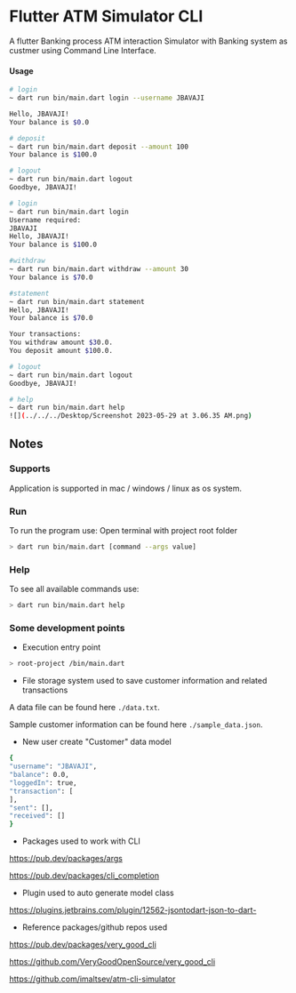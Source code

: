 # Flutter ATM Simulator CLI
A flutter Banking process ATM interaction Simulator with Banking system as custmer using Command Line Interface.

#### Usage

```sh
# login 
~ dart run bin/main.dart login --username JBAVAJI

Hello, JBAVAJI! 
Your balance is $0.0

# deposit
~ dart run bin/main.dart deposit --amount 100
Your balance is $100.0

# logout
~ dart run bin/main.dart logout
Goodbye, JBAVAJI!  

# login
~ dart run bin/main.dart login 
Username required:
JBAVAJI
Hello, JBAVAJI! 
Your balance is $100.0

#withdraw 
~ dart run bin/main.dart withdraw --amount 30
Your balance is $70.0

#statement
~ dart run bin/main.dart statement
Hello, JBAVAJI! 
Your balance is $70.0

Your transactions:
You withdraw amount $30.0.
You deposit amount $100.0.

# logout
~ dart run bin/main.dart logout
Goodbye, JBAVAJI! 

# help
~ dart run bin/main.dart help 
![](../../../Desktop/Screenshot 2023-05-29 at 3.06.35 AM.png)
```

## Notes

### Supports

Application is supported in mac / windows / linux as os system.

### Run

To run the program use: 
Open terminal with project root folder

```bash
> dart run bin/main.dart [command --args value]
```

### Help

To see all available commands use:

```bash
> dart run bin/main.dart help 
```

### Some development points

* Execution entry point 
```bash
> root-project /bin/main.dart
```

* File storage system used to save customer information and related transactions

A data file can be found here `./data.txt`. 

Sample customer information can be found here `./sample_data.json`. 

* New user create "Customer" data model
```bash
{
"username": "JBAVAJI",
"balance": 0.0,
"loggedIn": true,
"transaction": [
],
"sent": [],
"received": []
}
```
* Packages used to work with CLI 
 
https://pub.dev/packages/args

https://pub.dev/packages/cli_completion

* Plugin used to auto generate model class

https://plugins.jetbrains.com/plugin/12562-jsontodart-json-to-dart-
 
* Reference packages/github repos used

https://pub.dev/packages/very_good_cli

https://github.com/VeryGoodOpenSource/very_good_cli

https://github.com/imaltsev/atm-cli-simulator


